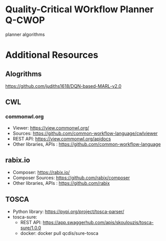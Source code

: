 # Quality-Critical WOrkflow Planner Q-CWOP
planner algorithms

# Additional Resources
## Alogrithms 
https://github.com/judiths1618/DQN-based-MARL-v2.0

## CWL
### commonwl.org 
* Viewer: https://view.commonwl.org/ 
* Sources: https://github.com/common-workflow-language/cwlviewer
* REST API: https://view.commonwl.org/apidocs
* Other libraries, APIs : https://github.com/common-workflow-language

## rabix.io
* Composer: https://rabix.io/
* Composer Sources: https://github.com/rabix/composer
* Other libraries, APIs : https://github.com/rabix

## TOSCA 
* Python library: https://pypi.org/project/tosca-parser/
* tosca-sure: 
  + REST API: https://app.swaggerhub.com/apis/skoulouzis/tosca-sure/1.0.0
  + docker: docker pull qcdis/sure-tosca

